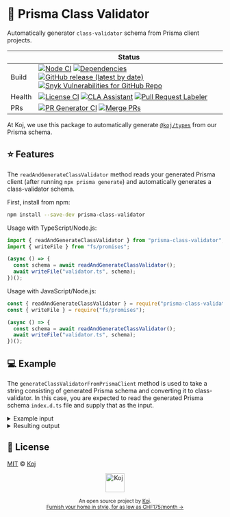 # 💎 Prisma Class Validator

Automatically generator `class-validator` schema from Prisma client projects.

<!-- prettier-ignore-start -->
|   | Status |
| - | - |
| Build | [![Node CI](https://github.com/koj-co/prisma-class-validator/workflows/Node%20CI/badge.svg)](https://github.com/koj-co/prisma-class-validator/actions?query=workflow%3A%22Node+CI%22) [![Dependencies](https://img.shields.io/librariesio/github/koj-co/prisma-class-validator)](https://libraries.io/github/koj-co/prisma-class-validator) [![GitHub release (latest by date)](https://img.shields.io/github/v/release/koj-co/prisma-class-validator)](https://github.com/koj-co/prisma-class-validator/releases) [![Snyk Vulnerabilities for GitHub Repo](https://img.shields.io/snyk/vulnerabilities/github/koj-co/prisma-class-validator)](https://snyk.io/test/github/koj-co/prisma-class-validator) |
| Health | [![License CI](https://github.com/koj-co/prisma-class-validator/workflows/License%20CI/badge.svg)](https://github.com/koj-co/prisma-class-validator/actions?query=workflow%3A%22License+CI%22) [![CLA Assistant](https://github.com/koj-co/prisma-class-validator/workflows/CLA%20Assistant/badge.svg)](https://github.com/koj-co/prisma-class-validator/actions?query=workflow%3A%22CLA+Assistant%22) [![Pull Request Labeler](https://github.com/koj-co/prisma-class-validator/workflows/Pull%20Request%20Labeler/badge.svg)](https://github.com/koj-co/prisma-class-validator/actions?query=workflow%3A%22Pull+Request+Labeler%22) |
| PRs | [![PR Generator CI](https://github.com/koj-co/prisma-class-validator/workflows/PR%20Generator%20CI/badge.svg)](https://github.com/koj-co/prisma-class-validator/actions?query=workflow%3A%22PR+Generator+CI%22) [![Merge PRs](https://github.com/koj-co/prisma-class-validator/workflows/Merge%20PRs/badge.svg)](https://github.com/koj-co/prisma-class-validator/actions?query=workflow%3A%22Merge+PRs%22) |
<!-- prettier-ignore-end -->

At Koj, we use this package to automatically generate [`@koj/types`](https://www.npmjs.com/package/@koj/types) from our Prisma schema.

## ⭐️ Features

The `readAndGenerateClassValidator` method reads your generated Prisma client (after running `npx prisma generate`) and automatically generates a class-validator schema.

First, install from npm:

```bash
npm install --save-dev prisma-class-validator
```

Usage with TypeScript/Node.js:

```ts
import { readAndGenerateClassValidator } from "prisma-class-validator";
import { writeFile } from "fs/promises";

(async () => {
  const schema = await readAndGenerateClassValidator();
  await writeFile("validator.ts", schema);
})();
```

Usage with JavaScript/Node.js:

```js
const { readAndGenerateClassValidator } = require("prisma-class-validator");
const { writeFile } = require("fs/promises");

(async () => {
  const schema = await readAndGenerateClassValidator();
  await writeFile("validator.ts", schema);
})();
```

## 💻 Example

The `generateClassValidatorFromPrismaClient` method is used to take a string consisting of generated Prisma schema and converting it to class-validator. In this case, you are expected to read the generated Prisma schema `index.d.ts` file and supply that as the input.

<details>
  <summary>Example input</summary>

```ts
generateClassValidatorFromPrismaClient(`
  /**
   * Client
  **/
  
  import * as runtime from '@prisma/client/runtime';
  
  
  /**
   * Model Lead
   */
  
  export type Lead = {
    browser: string | null
    city: string | null
    countryCode: string | null
    createdAt: Date
    email: string
    id: number
    name: string
    operatingSystem: string | null
    region: string | null
    responses: Prisma.JsonValue | null
    timezone: string | null
    updatedAt: Date
  }
  
  /**
   * Model User
   */
  
  export type User = {
    active: boolean
    attributes: Prisma.JsonValue | null
    checkLocationOnLogin: boolean
    countryCode: string
    createdAt: Date
    gender: Gender
  }

  /**
   * Enums
   */

  // Based on
  // https://github.com/microsoft/TypeScript/issues/3192#issuecomment-261720275

  export const Gender: {
    FEMALE: 'FEMALE',
    MALE: 'MALE',
    NONBINARY: 'NONBINARY',
    UNKNOWN: 'UNKNOWN'
  };

  export type Gender = (typeof Gender)[keyof typeof Gender]
`);
```

</details>

<details>
  <summary>Resulting output</summary>

```ts
`/**
 * DO NOT EDIT THIS FILE MANUALLY
 * ==============================
 *
 * This file is automatically generated by Prisma Class Validator using @prisma/client
 * Source: https://github.com/koj-co/prisma-class-validator/blob/HEAD/scripts/generate-types.ts
 */

import {
  IsOptional,
  IsString,
  IsNumber,
  IsNotEmpty,
  IsBoolean,
  IsObject,
  IsDateString,
  IsIn,
} from "class-validator";

/**
 * Model Lead
 */

export class Lead {
  @IsString()
  @IsOptional()
  browser?: string | null;

  @IsString()
  @IsOptional()
  city?: string | null;

  @IsString()
  @IsOptional()
  countryCode?: string | null;

  @IsDateString()
  @IsNotEmpty()
  createdAt!: Date;

  @IsString()
  @IsNotEmpty()
  email!: string;

  @IsNumber()
  @IsNotEmpty()
  id!: number;

  @IsString()
  @IsNotEmpty()
  name!: string;

  @IsString()
  @IsOptional()
  operatingSystem?: string | null;

  @IsString()
  @IsOptional()
  region?: string | null;

  @IsObject()
  @IsOptional()
  responses?: any | null;

  @IsString()
  @IsOptional()
  timezone?: string | null;

  @IsDateString()
  @IsNotEmpty()
  updatedAt!: Date;
}

/**
 * Model User
 */

export class User {
  @IsBoolean()
  @IsNotEmpty()
  active!: boolean;

  @IsObject()
  @IsOptional()
  attributes?: any | null;

  @IsBoolean()
  @IsNotEmpty()
  checkLocationOnLogin!: boolean;

  @IsString()
  @IsNotEmpty()
  countryCode!: string;

  @IsDateString()
  @IsNotEmpty()
  createdAt!: Date;
  
  @IsString()
  @IsIn(["FEMALE", "MALE", "NONBINARY", "UNKNOWN"])
  @IsNotEmpty()
  gender!: Gender;
}

/**
 * Enums
 */

// Based on
// https://github.com/microsoft/TypeScript/issues/3192#issuecomment-261720275

export let Gender: {
  FEMALE: "FEMALE";
  MALE: "MALE";
  NONBINARY: "NONBINARY";
  UNKNOWN: "UNKNOWN";
};

export type Gender = typeof Gender[keyof typeof Gender];`;
```

</details>

## 📄 License

[MIT](./LICENSE) © [Koj](https://koj.co)

<p align="center">
  <a href="https://koj.co">
    <img width="44" alt="Koj" src="https://kojcdn.com/v1598284251/website-v2/koj-github-footer_m089ze.svg">
  </a>
</p>
<p align="center">
  <sub>An open source project by <a href="https://koj.co">Koj</a>. <br> <a href="https://koj.co">Furnish your home in style, for as low as CHF175/month →</a></sub>
</p>

